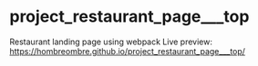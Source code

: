 # project_restaurant_page___top
Restaurant landing page using webpack
Live preview: https://hombreombre.github.io/project_restaurant_page___top/

